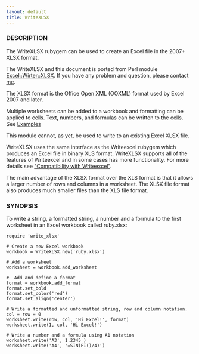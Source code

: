 ```yaml
---
layout: default
title: WriteXLSX
---
```

### <a name="description" class="anchor" href="#description"><span class="octicon octicon-link" /></a>DESCRIPTION
The WriteXLSX rubygem can be used to create an Excel file in the 2007+ XLSX format.

The WriteXLSX and this document is ported from Perl module
[Excel::Wirter::XLSX](http://search.cpan.org/~jmcnamara/Excel-Writer-XLSX-0.83/).
If you have any problem and question, please contact [me](mailto:cxn03651@msj.biglobe.ne.jp).

The XLSX format is the Office Open XML (OOXML) format used by Excel 2007 and later.

Multiple worksheets can be added to a workbook and formatting can be applied to cells.
Text, numbers, and formulas can be written to the cells.
See [Examples](examples.html#examples)

This module cannot, as yet, be used to write to an existing Excel XLSX file.

WriteXLSX uses the same interface as the Writeexcel rubygem which produces
an Excel file in binary XLS format.
WriteXLSX supports all of the features of Writeexcel and in some cases has
more functionality.
For more details
see ["Compatibility with Writeexcel"](compatibility_with_writeexcel.html#compatibility_with_writeexcel).

The main advantage of the XLSX format over the XLS format is that it allows a larger number of rows and columns in a worksheet.
The XLSX file format also produces much smaller files than the XLS file format.

### <a name="synopsis" class="anchor" href="#synopsis"><span class="octicon octicon-link" /></a>SYNOPSIS

To write a string, a formatted string, a number and a formula to the first worksheet in an Excel workbook called ruby.xlsx:

    require 'write_xlsx'

    # Create a new Excel workbook
    workbook = WriteXLSX.new('ruby.xlsx')

    # Add a worksheet
    worksheet = workbook.add_worksheet

    #  Add and define a format
    format = workbook.add_format
    format.set_bold
    format.set_color('red')
    format.set_align('center')

    # Write a formatted and unformatted string, row and column notation.
    col = row = 0
    worksheet.write(row, col, 'Hi Excel!', format)
    worksheet.write(1, col, 'Hi Excel!')

    # Write a number and a formula using A1 notation
    worksheet.write('A3', 1.2345 )
    worksheet.write('A4', '=SIN(PI()/4)')
